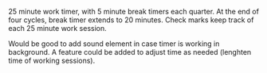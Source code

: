 25 minute work timer, with 5 minute break timers each quarter. At the end of four cycles, break timer extends to 20 minutes. 
Check marks keep track of each 25 minute work session.

Would be good to add sound element in case timer is working in background. 
A feature could be added to adjust time as needed (lenghten time of working sessions).
